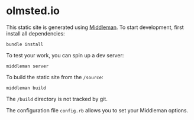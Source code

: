 olmsted.io
==========

This static site is generated using [Middleman](https://middlemanapp.com). To start development, first install all dependencies:

```
bundle install
```

To test your work, you can spin up a dev server:

```
middleman server
```

To build the static site from the `/source`:

```
middleman build
```

The `/build` directory is not tracked by git.

The configuration file `config.rb` allows you to set your Middleman options.

